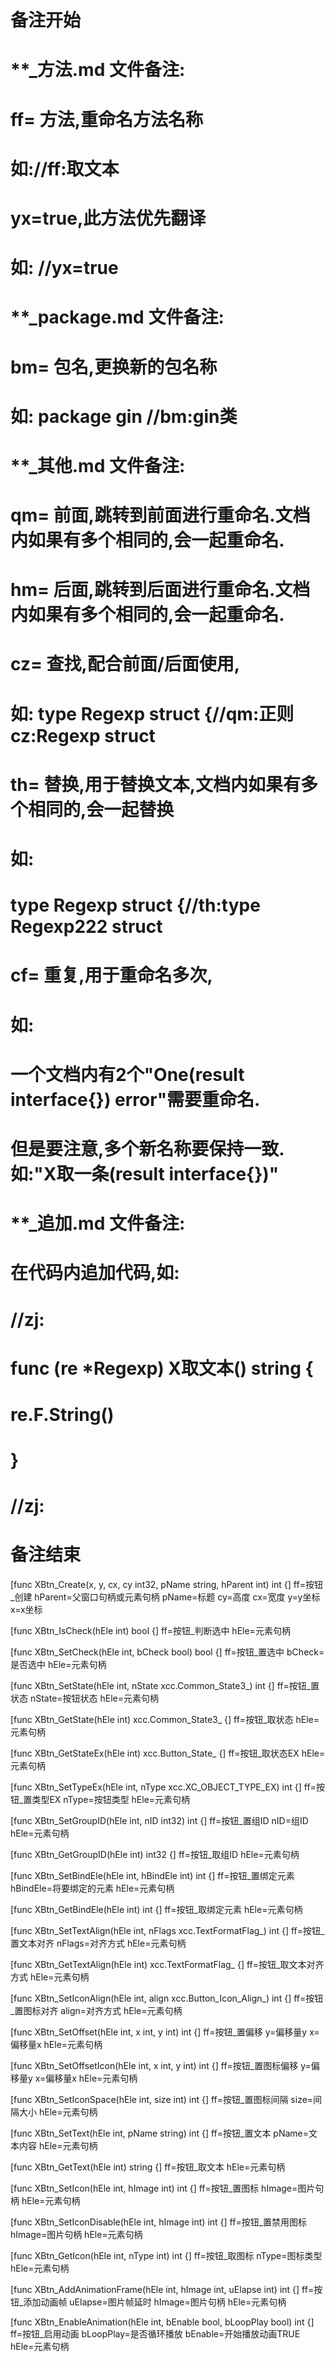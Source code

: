# 备注开始
# **_方法.md 文件备注:
# ff= 方法,重命名方法名称
# 如://ff:取文本
#
# yx=true,此方法优先翻译
# 如: //yx=true

# **_package.md 文件备注:
# bm= 包名,更换新的包名称 
# 如: package gin //bm:gin类

# **_其他.md 文件备注:
# qm= 前面,跳转到前面进行重命名.文档内如果有多个相同的,会一起重命名.
# hm= 后面,跳转到后面进行重命名.文档内如果有多个相同的,会一起重命名.
# cz= 查找,配合前面/后面使用,
# 如: type Regexp struct {//qm:正则 cz:Regexp struct
#
# th= 替换,用于替换文本,文档内如果有多个相同的,会一起替换
# 如:
# type Regexp struct {//th:type Regexp222 struct
#
# cf= 重复,用于重命名多次,
# 如: 
# 一个文档内有2个"One(result interface{}) error"需要重命名.
# 但是要注意,多个新名称要保持一致. 如:"X取一条(result interface{})"

# **_追加.md 文件备注:
# 在代码内追加代码,如:
# //zj:
# func (re *Regexp) X取文本() string { 
# re.F.String()
# }
# //zj:
# 备注结束

[func XBtn_Create(x, y, cx, cy int32, pName string, hParent int) int {]
ff=按钮_创建
hParent=父窗口句柄或元素句柄
pName=标题
cy=高度
cx=宽度
y=y坐标
x=x坐标

[func XBtn_IsCheck(hEle int) bool {]
ff=按钮_判断选中
hEle=元素句柄

[func XBtn_SetCheck(hEle int, bCheck bool) bool {]
ff=按钮_置选中
bCheck=是否选中
hEle=元素句柄

[func XBtn_SetState(hEle int, nState xcc.Common_State3_) int {]
ff=按钮_置状态
nState=按钮状态
hEle=元素句柄

[func XBtn_GetState(hEle int) xcc.Common_State3_ {]
ff=按钮_取状态
hEle=元素句柄

[func XBtn_GetStateEx(hEle int) xcc.Button_State_ {]
ff=按钮_取状态EX
hEle=元素句柄

[func XBtn_SetTypeEx(hEle int, nType xcc.XC_OBJECT_TYPE_EX) int {]
ff=按钮_置类型EX
nType=按钮类型
hEle=元素句柄

[func XBtn_SetGroupID(hEle int, nID int32) int {]
ff=按钮_置组ID
nID=组ID
hEle=元素句柄

[func XBtn_GetGroupID(hEle int) int32 {]
ff=按钮_取组ID
hEle=元素句柄

[func XBtn_SetBindEle(hEle int, hBindEle int) int {]
ff=按钮_置绑定元素
hBindEle=将要绑定的元素
hEle=元素句柄

[func XBtn_GetBindEle(hEle int) int {]
ff=按钮_取绑定元素
hEle=元素句柄

[func XBtn_SetTextAlign(hEle int, nFlags xcc.TextFormatFlag_) int {]
ff=按钮_置文本对齐
nFlags=对齐方式
hEle=元素句柄

[func XBtn_GetTextAlign(hEle int) xcc.TextFormatFlag_ {]
ff=按钮_取文本对齐方式
hEle=元素句柄

[func XBtn_SetIconAlign(hEle int, align xcc.Button_Icon_Align_) int {]
ff=按钮_置图标对齐
align=对齐方式
hEle=元素句柄

[func XBtn_SetOffset(hEle int, x int, y int) int {]
ff=按钮_置偏移
y=偏移量y
x=偏移量x
hEle=元素句柄

[func XBtn_SetOffsetIcon(hEle int, x int, y int) int {]
ff=按钮_置图标偏移
y=偏移量y
x=偏移量x
hEle=元素句柄

[func XBtn_SetIconSpace(hEle int, size int) int {]
ff=按钮_置图标间隔
size=间隔大小
hEle=元素句柄

[func XBtn_SetText(hEle int, pName string) int {]
ff=按钮_置文本
pName=文本内容
hEle=元素句柄

[func XBtn_GetText(hEle int) string {]
ff=按钮_取文本
hEle=元素句柄

[func XBtn_SetIcon(hEle int, hImage int) int {]
ff=按钮_置图标
hImage=图片句柄
hEle=元素句柄

[func XBtn_SetIconDisable(hEle int, hImage int) int {]
ff=按钮_置禁用图标
hImage=图片句柄
hEle=元素句柄

[func XBtn_GetIcon(hEle int, nType int) int {]
ff=按钮_取图标
nType=图标类型
hEle=元素句柄

[func XBtn_AddAnimationFrame(hEle int, hImage int, uElapse int) int {]
ff=按钮_添加动画帧
uElapse=图片帧延时
hImage=图片句柄
hEle=元素句柄

[func XBtn_EnableAnimation(hEle int, bEnable bool, bLoopPlay bool) int {]
ff=按钮_启用动画
bLoopPlay=是否循环播放
bEnable=开始播放动画TRUE
hEle=元素句柄
